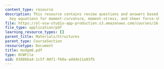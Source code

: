 ```yaml
---
content_type: resource
description: This resource contains review questions and answers based on obtaining
  key equations for moment-curvature, moment-stress, and sheer force-sheer stress.
file: https://ol-ocw-studio-app-production.s3.amazonaws.com/courses/16-01-unified-engineering-i-ii-iii-iv-fall-2005-spring-2006/03886ba41c5f90f1f60aad4de11e83fb_mudgm6.pdf
file_type: application/pdf
learning_resource_types: []
parent_title: Materials/Structures
parent_type: CourseSection
resourcetype: Document
title: mudgm6.pdf
type: OCWFile
uid: 03886ba4-1c5f-90f1-f60a-ad4de11e83fb
---
```

